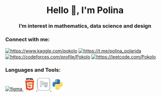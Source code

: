 <h1 align="center">Hello 👋, I'm Polina</h1>
<h3 align="center">I’m interest in mathematics, data science and design</h3>

<h3 align="left">Connect with me:</h3>
<p align="left">
<a href="https://www.kaggle.com/pokolo" target="blank"><img align="center" src="https://raw.githubusercontent.com/rahuldkjain/github-profile-readme-generator/master/src/images/icons/Social/kaggle.svg" alt="https://www.kaggle.com/pokolo" height="30" width="40" /></a>
<a href="https://t.me/polina_polarida" target="blank"><img align="center" src="https://lh3.ggpht.com/H2rdZp9dycHFbC971xPmYOZqIxinkW-xHJjRmEsrJdAoNeCobLF0VeR_5KkY56HR0BC4" alt="https://t.me/polina_polarida" height="30" width="40" /></a>
<a href="https://codeforces.com/profile/Pokolo" target="blank"><img align="center" src="https://assets.codeforces.com/images/sponsored-by-me.png" alt="https://codeforces.com/profile/Pokolo" height="80" width="100" /></a>
<a href="https://leetcode.com/Pokolo/" target="blank"><img align="center" src="https://avatars.mds.yandex.net/get-images-cbir/909845/BGn9sAmzBODmqs3BW3-QCQ5754/ocr" alt="https://leetcode.com/Pokolo" height="50" width="90" /></a>
</p>

<h3 align="left">Languages and Tools:</h3>
<p align="left"> <a href="https://www.figma.com/" target="_blank" rel="noreferrer"> <img src="https://www.vectorlogo.zone/logos/figma/figma-icon.svg" alt="figma" width="40" height="40"/> </a> <a href="https://www.w3.org/html/" target="_blank" rel="noreferrer"> <img src="https://raw.githubusercontent.com/devicons/devicon/master/icons/html5/html5-original-wordmark.svg" alt="html5" width="40" height="40"/> </a> <a href="https://www.photoshop.com/en" target="_blank" rel="noreferrer"> <img src="https://raw.githubusercontent.com/devicons/devicon/master/icons/photoshop/photoshop-line.svg" alt="photoshop" width="40" height="40"/> </a> <a href="https://www.python.org" target="_blank" rel="noreferrer"> <img src="https://raw.githubusercontent.com/devicons/devicon/master/icons/python/python-original.svg" alt="python" width="40" height="40"/> </a> </p>

